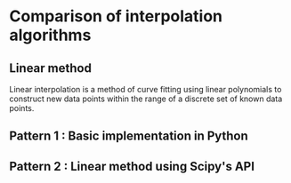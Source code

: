 # Comparison of interpolation algorithms

## Linear method
Linear interpolation is a method of curve fitting using linear polynomials to construct new data points within the range of a discrete set of known data points.

## Pattern 1 : Basic implementation in Python

## Pattern 2 : Linear method using Scipy's API

